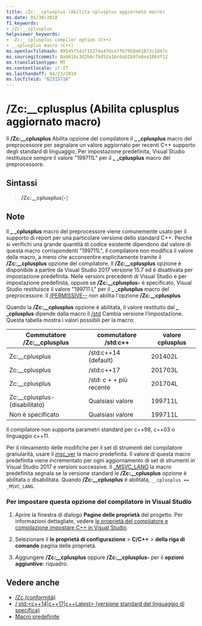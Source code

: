 ```yaml
---
title: /Zc:__cplusplus (Abilita cplusplus aggiornato macro)
ms.date: 05/30/2018
f1_keywords:
- /Zc:__cplusplus
helpviewer_keywords:
- -Zc:__cplusplus compiler option (C++)
- __cplusplus macro (C++)
ms.openlocfilehash: 89545f541f32374a47dce7f87958e61873c1b47c
ms.sourcegitcommit: 0ab61bc3d2b6cfbd52a16c6ab2b97a8ea1864f12
ms.translationtype: MT
ms.contentlocale: it-IT
ms.lasthandoff: 04/23/2019
ms.locfileid: "62315716"
---
```

# <a name="zccplusplus-enable-updated-cplusplus-macro"></a>/Zc:__cplusplus (Abilita cplusplus aggiornato macro)

Il **/Zc:__cplusplus** Abilita opzione del compilatore il  **\_ \_cplusplus** macro del preprocessore per segnalare un valore aggiornato per recenti C++ supporto degli standard di linguaggio. Per impostazione predefinita, Visual Studio restituisce sempre il valore "199711L" per il  **\_ \_cplusplus** macro del preprocessore.

## <a name="syntax"></a>Sintassi

> **/Zc:__cplusplus**[**-**]

## <a name="remarks"></a>Note

Il  **\_ \_cplusplus** macro del preprocessore viene comunemente usato per il supporto di report per una particolare versione dello standard C++. Perché si verifichi una grande quantità di codice esistente dipendono dal valore di questa macro corrispondenti "199711L", il compilatore non modifica il valore della macro, a meno che acconsentire esplicitamente tramite il **/Zc:__cplusplus** opzione del compilatore. Il **/Zc:__cplusplus** opzione è disponibile a partire da Visual Studio 2017 versione 15.7 ed è disattivata per impostazione predefinita. Nelle versioni precedenti di Visual Studio e per impostazione predefinita, oppure se **/Zc:__cplusplus-** è specificato, Visual Studio restituisce il valore "199711 L" per il  **\_ \_cplusplus** macro del preprocessore. Il [/PERMISSIVE--](permissive-standards-conformance.md) non abilita l'opzione **/Zc:__cplusplus**.

Quando la **/Zc:__cplusplus** opzione è abilitata, il valore restituito dal  **\_ \_cplusplus** dipende dalla macro il [/std](std-specify-language-standard-version.md) Cambia versione l'impostazione. Questa tabella mostra i valori possibili per la macro:

|Commutatore /Zc:__cplusplus|commutatore /std:c++|valore cplusplus|
|-|-|-|
Zc:__cplusplus|/std:c++14 (default)|201402L
Zc:__cplusplus|/std:c++17|201703L
Zc:__cplusplus|/std: c + + più recente|201704L
Zc:__cplusplus-(disabilitato)|Qualsiasi valore|199711L
Non è specificato|Qualsiasi valore|199711L

Il compilatore non supporta parametri standard per c++98, c++03 o linguaggio c++11.

Per il rilevamento delle modifiche per il set di strumenti del compilatore granularità, usare il [msc_ver](../../preprocessor/predefined-macros.md) la macro predefinita. Il valore di questa macro predefinita viene incrementato per ogni aggiornamento di set di strumenti in Visual Studio 2017 e versioni successive. Il [_MSVC_LANG](../../preprocessor/predefined-macros.md) la macro predefinita segnala se la versione standard le **/Zc:__cplusplus** opzione è abilitata o disabilitata. Quando **/Zc:__cplusplus** è abilitata, `__cplusplus == _MSVC_LANG`.

### <a name="to-set-this-compiler-option-in-visual-studio"></a>Per impostare questa opzione del compilatore in Visual Studio

1. Aprire la finestra di dialogo **Pagine delle proprietà** del progetto. Per informazioni dettagliate, vedere [le proprietà del compilatore e compilazione impostare C++ in Visual Studio](../working-with-project-properties.md).

1. Selezionare il **le proprietà di configurazione** > **C/C++** > **della riga di comando** pagina delle proprietà.

1. Aggiungere **/Zc:__cplusplus** oppure **/Zc:__cplusplus-** per il **opzioni aggiuntive:** riquadro.

## <a name="see-also"></a>Vedere anche

- [/Zc (conformità)](zc-conformance.md)
- [/ std:<c++14|c++17|c++Latest> (versione standard del linguaggio di specifica)](std-specify-language-standard-version.md)
- [Macro predefinite](../../preprocessor/predefined-macros.md)
